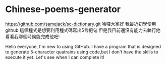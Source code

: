 # Chinese-poems-generator
https://github.com/samejack/sc-dictionary.git
哈囉大家好  我最近初學使用github
這個程式是想要利用程式碼寫出5言絕句
但是我目前還沒有能力去執行他
看看我哪個時候能完成他吧!

Hello everyone, 
I'm new to using GitHub. 
I have a program that is designed to generate 5-character quatrains using code,but I don't have the skills to execute it yet. 
Let's see when I can complete it! 
